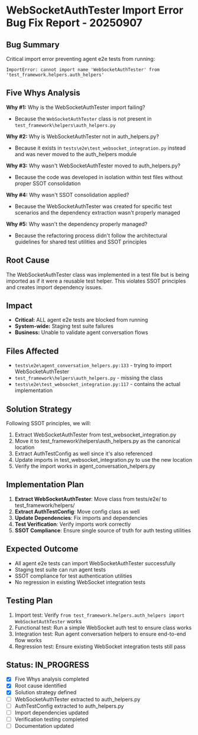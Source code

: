 # WebSocketAuthTester Import Error Bug Fix Report - 20250907

## Bug Summary
Critical import error preventing agent e2e tests from running:
```
ImportError: cannot import name 'WebSocketAuthTester' from 'test_framework.helpers.auth_helpers'
```

## Five Whys Analysis

**Why #1:** Why is the WebSocketAuthTester import failing?
- Because the `WebSocketAuthTester` class is not present in `test_framework\helpers\auth_helpers.py`

**Why #2:** Why is WebSocketAuthTester not in auth_helpers.py?
- Because it exists in `tests\e2e\test_websocket_integration.py` instead and was never moved to the auth_helpers module

**Why #3:** Why wasn't WebSocketAuthTester moved to auth_helpers.py?
- Because the code was developed in isolation within test files without proper SSOT consolidation

**Why #4:** Why wasn't SSOT consolidation applied?
- Because the WebSocketAuthTester was created for specific test scenarios and the dependency extraction wasn't properly managed

**Why #5:** Why wasn't the dependency properly managed?
- Because the refactoring process didn't follow the architectural guidelines for shared test utilities and SSOT principles

## Root Cause
The WebSocketAuthTester class was implemented in a test file but is being imported as if it were a reusable test helper. This violates SSOT principles and creates import dependency issues.

## Impact
- **Critical:** ALL agent e2e tests are blocked from running
- **System-wide:** Staging test suite failures
- **Business:** Unable to validate agent conversation flows

## Files Affected
- `tests\e2e\agent_conversation_helpers.py:133` - trying to import WebSocketAuthTester
- `test_framework\helpers\auth_helpers.py` - missing the class
- `tests\e2e\test_websocket_integration.py:117` - contains the actual implementation

## Solution Strategy
Following SSOT principles, we will:
1. Extract WebSocketAuthTester from test_websocket_integration.py
2. Move it to test_framework\helpers\auth_helpers.py as the canonical location
3. Extract AuthTestConfig as well since it's also referenced
4. Update imports in test_websocket_integration.py to use the new location
5. Verify the import works in agent_conversation_helpers.py

## Implementation Plan
1. **Extract WebSocketAuthTester**: Move class from tests/e2e/ to test_framework/helpers/
2. **Extract AuthTestConfig**: Move config class as well
3. **Update Dependencies**: Fix imports and dependencies
4. **Test Verification**: Verify imports work correctly
5. **SSOT Compliance**: Ensure single source of truth for auth testing utilities

## Expected Outcome
- All agent e2e tests can import WebSocketAuthTester successfully
- Staging test suite can run agent tests
- SSOT compliance for test authentication utilities
- No regression in existing WebSocket integration tests

## Testing Plan
1. Import test: Verify `from test_framework.helpers.auth_helpers import WebSocketAuthTester` works
2. Functional test: Run a simple WebSocket auth test to ensure class works
3. Integration test: Run agent conversation helpers to ensure end-to-end flow works
4. Regression test: Ensure existing WebSocket integration tests still pass

## Status: IN_PROGRESS
- [x] Five Whys analysis completed
- [x] Root cause identified
- [x] Solution strategy defined
- [ ] WebSocketAuthTester extracted to auth_helpers.py
- [ ] AuthTestConfig extracted to auth_helpers.py  
- [ ] Import dependencies updated
- [ ] Verification testing completed
- [ ] Documentation updated